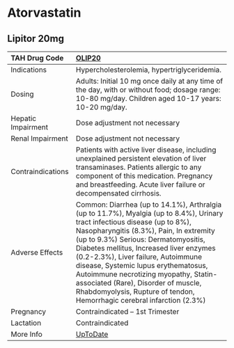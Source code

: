 # Atorvastatin

## Lipitor 20mg

| TAH Drug Code      | [OLIP20](https://www.tahsda.org.tw/drugs/hissearch.php?drug_code=OLIP20)                                                                                                                                                                                                                                                                                                                                                                                                                        |
|:-------------------|:------------------------------------------------------------------------------------------------------------------------------------------------------------------------------------------------------------------------------------------------------------------------------------------------------------------------------------------------------------------------------------------------------------------------------------------------------------------------------------------------|
| Indications        | Hypercholesterolemia, hypertriglyceridemia.                                                                                                                                                                                                                                                                                                                                                                                                                                                     |
| Dosing             | Adults: Initial 10 mg once daily at any time of the day, with or without food; dosage range: 10-80 mg/day. Children aged 10-17 years: 10-20 mg/day.                                                                                                                                                                                                                                                                                                                                             |
| Hepatic Impairment | Dose adjustment not necessary                                                                                                                                                                                                                                                                                                                                                                                                                                                                   |
| Renal Impairment   | Dose adjustment not necessary                                                                                                                                                                                                                                                                                                                                                                                                                                                                   |
| Contraindications  | Patients with active liver disease, including unexplained persistent elevation of liver transaminases. Patients allergic to any component of this medication. Pregnancy and breastfeeding. Acute liver failure or decompensated cirrhosis.                                                                                                                                                                                                                                                      |
| Adverse Effects    | Common: Diarrhea (up to 14.1%), Arthralgia (up to 11.7%), Myalgia (up to 8.4%), Urinary tract infectious disease (up to 8%), Nasopharyngitis (8.3%), Pain, In extremity (up to 9.3%) Serious: Dermatomyositis, Diabetes mellitus, Increased liver enzymes (0.2-2.3%), Liver failure, Autoimmune disease, Systemic lupus erythematosus, Autoimmune necrotizing myopathy, Statin-associated (Rare), Disorder of muscle, Rhabdomyolysis, Rupture of tendon, Hemorrhagic cerebral infarction (2.3%) |
| Pregnancy          | Contraindicated – 1st Trimester                                                                                                                                                                                                                                                                                                                                                                                                                                                                 |
| Lactation          | Contraindicated                                                                                                                                                                                                                                                                                                                                                                                                                                                                                 |
| More Info          | [UpToDate](https://www.uptodate.com/contents/atorvastatin-drug-information)                                                                                                                                                                                                                                                                                                                                                                                                                     |

